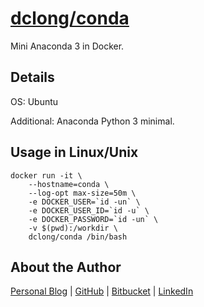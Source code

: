 # [dclong/conda](https://hub.docker.com/r/dclong/conda/)

Mini Anaconda 3 in Docker. 

## Details 

OS: Ubuntu

Additional: Anaconda Python 3 minimal.

## Usage in Linux/Unix

```
docker run -it \
    --hostname=conda \
    --log-opt max-size=50m \
    -e DOCKER_USER=`id -un` \
    -e DOCKER_USER_ID=`id -u` \
    -e DOCKER_PASSWORD=`id -un` \
    -v $(pwd):/workdir \
    dclong/conda /bin/bash
```


## About the Author

[Personal Blog](http://www.legendu.net)   |   [GitHub](https://github.com/dclong)   |   [Bitbucket](https://bitbucket.org/dclong/)   |   [LinkedIn](http://www.linkedin.com/in/ben-chuanlong-du-1239b221/)
